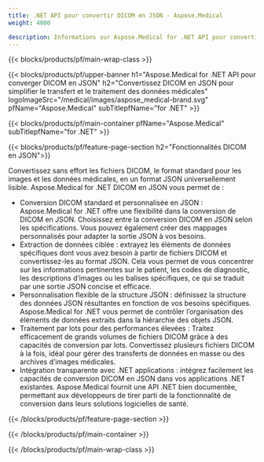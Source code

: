 ```yaml
---
title: .NET API pour convertir DICOM en JSON - Aspose.Medical
weight: 4000

description: Informations sur Aspose.Medical for .NET API pour convertir DICOM en JSON
---
```


{{< blocks/products/pf/main-wrap-class >}}

{{< blocks/products/pf/upper-banner h1="Aspose.Medical for .NET API pour converger DICOM en JSON" h2="Convertissez DICOM en JSON pour simplifier le transfert et le traitement des données médicales" logoImageSrc="/medical/images/aspose_medical-brand.svg" pfName="Aspose.Medical" subTitlepfName="for .NET" >}}

{{< blocks/products/pf/main-container pfName="Aspose.Medical" subTitlepfName="for .NET" >}}

{{< blocks/products/pf/feature-page-section h2="Fonctionnalités DICOM en JSON">}}

<p>Convertissez sans effort les fichiers DICOM, le format standard pour les images et les données médicales, en un format JSON universellement lisible. Aspose.Medical for .NET DICOM en JSON vous permet de :</p>

<ul>
<li>Conversion DICOM standard et personnalisée en JSON : Aspose.Medical for .NET offre une flexibilité dans la conversion de DICOM en JSON. Choisissez entre la conversion DICOM en JSON selon les spécifications. Vous pouvez également créer des mappages personnalisés pour adapter la sortie JSON à vos besoins.</li>
<li>Extraction de données ciblée : extrayez les éléments de données spécifiques dont vous avez besoin à partir de fichiers DICOM et convertissez-les au format JSON. Cela vous permet de vous concentrer sur les informations pertinentes sur le patient, les codes de diagnostic, les descriptions d’images ou les balises spécifiques, ce qui se traduit par une sortie JSON concise et efficace.</li>
<li>Personnalisation flexible de la structure JSON : définissez la structure des données JSON résultantes en fonction de vos besoins spécifiques. Aspose.Medical for .NET vous permet de contrôler l’organisation des éléments de données extraits dans la hiérarchie des objets JSON.</li>
<li>Traitement par lots pour des performances élevées : Traitez efficacement de grands volumes de fichiers DICOM grâce à des capacités de conversion par lots. Convertissez plusieurs fichiers DICOM à la fois, idéal pour gérer des transferts de données en masse ou des archives d’images médicales.</li>
<li>Intégration transparente avec .NET applications : intégrez facilement les capacités de conversion DICOM en JSON dans vos applications .NET existantes.  Aspose.Medical fournit une API .NET bien documentée, permettant aux développeurs de tirer parti de la fonctionnalité de conversion dans leurs solutions logicielles de santé.</li>
</ul>

{{< /blocks/products/pf/feature-page-section >}}

{{< /blocks/products/pf/main-container >}}

{{< /blocks/products/pf/main-wrap-class >}}
